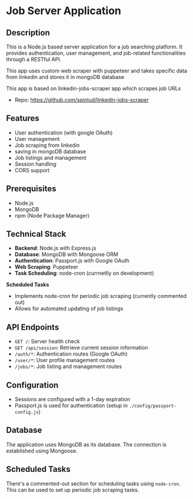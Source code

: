 # Job Server Application

## Description

This is a Node.js based server application for a job searching platform. It provides authentication, user management, and job-related functionalities through a RESTful API.

This app uses custom web scraper with puppeteer and takes specific data from linkedin and stores it in mongoDB database

This app is based on linkedin-jobs-scraper app which scrapes job URLs

- Repo: https://github.com/spinlud/linkedin-jobs-scraper

## Features

- User authentication (with google OAuth)
- User management
- Job scraping from linkedin
- saving in mongoDB database
- Job listings and management
- Session handling
- CORS support

## Prerequisites

- Node.js
- MongoDB
- npm (Node Package Manager)

## Technical Stack

- **Backend**: Node.js with Express.js
- **Database**: MongoDB with Mongoose ORM
- **Authentication**: Passport.js with Google OAuth
- **Web Scraping**: Puppeteer
- **Task Scheduling**: node-cron (currnetlly on development)

**Scheduled Tasks**

- Implements node-cron for periodic job scraping (currently commented out)
- Allows for automated updating of job listings

## API Endpoints

- `GET /`: Server health check
- `GET /api/session`: Retrieve current session information
- `/auth/*`: Authentication routes (Google OAuth)
- `/user/*`: User profile management routes
- `/jobs/*`: Job listing and management routes

## Configuration

- Sessions are configured with a 1-day expiration
- Passport.js is used for authentication (setup in `./config/passport-config.js`)

## Database

The application uses MongoDB as its database. The connection is established using Mongoose.

## Scheduled Tasks

There's a commented-out section for scheduling tasks using `node-cron`. This can be used to set up periodic job scraping tasks.
